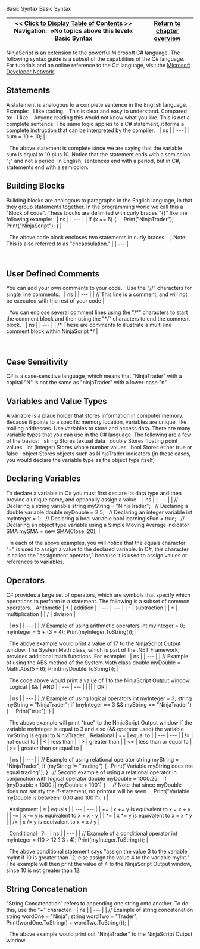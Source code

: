 ﻿
Basic Syntax
Basic Syntax

| \<\< [Click to Display Table of Contents](basic_syntax.md) \>\> **Navigation:**   »No topics above this level«   Basic Syntax | [Return to chapter overview](sharpdx_directwrite_textlayout-1.md) |
| --- | --- |

NinjaScript is an extension to the powerful Microsoft C\# language. The following syntax guide is a subset of the capabilities of the C\# language. For tutorials and an online reference to the C\# language, visit the [Microsoft Developer Network](https://msdn.microsoft.com/en-us/library/67ef8sbd.aspx).
 
## Statements
A statement is analogous to a complete sentence in the English language.
 
Example:
 
I like trading.
 
This is clear and easy to understand. Compared to:
 
I like.
 
Anyone reading this would not know what you like. This is not a complete sentence. The same logic applies to a C\# statement, it forms a complete instruction that can be interpreted by the compiler.
 
| ns |
| --- |
| sum \= 10 \+ 10; |

 
The above statement is complete since we are saying that the variable sum is equal to 10 plus 10\. Notice that the statement ends with a semicolon ";" and not a period. In English, sentences end with a period, but in C\#, statements end with a semicolon.

## Building Blocks
Building blocks are analogous to paragraphs in the English language, in that they group statements together. In the programming world we call this a "Block of code". These blocks are delimited with curly braces "{}" like the following example:
 
| ns |
| --- |
| if (x \=\= 5) {      Print("NinjaTrader");      Print("NinjaScript"); } |

 
The above code block encloses two statements in curly braces.
 
| Note: This is also referred to as "encapsulation." |
| --- |

 
## User Defined Comments
You can add your own comments to your code.
 
Use the "//" characters for single line comments.
 
| ns |
| --- |
| // This line is a comment, and will not be executed with the rest of your code |

 
You can enclose several comment lines using the "/\*" characters to start the comment block and then using the "\*/" characters to end the comment block.
 
| ns |
| --- |
| /\* These are comments to illustrate a multi line comment block within NinjaScript \*/ |

 
## Case Sensitivity
C\# is a case\-sensitive language, which means that "NinjaTrader" with a capital "N" is not the same as "ninjaTrader" with a lower\-case "n".

## Variables and Value Types
A variable is a place holder that stores information in computer memory. Because it points to a specific memory location, variables are unique, like mailing addresses. Use variables to store and access data. There are many variable types that you can use in the C\# language. The following are a few of the basics:
 
string
Stores textual data
 
double
Stores floating point values
 
int (integer)
Stores whole number values
 
bool
Stores either true or false
 
object
Stores objects such as NinjaTrader indicators (in these cases, you would declare the variable type as the object type itself)
 
## Declaring Variables
To declare a variable in C\# you must first declare its data type and then provide a unique name, and optionally assign a value.
 
| ns |
| --- |
| // Declaring a string variable string myString \= "NinjaTrader";   // Declaring a double variable double myDouble \= 2\.5;   // Declaring an integer variable int myInteger \= 1;   // Declaring a bool variable bool learningIsFun \= true;   // Declaring an object type variable using a Simple Moving Average indicator SMA mySMA \= new SMA(Close, 20); |

 
In each of the above examples, you will notice that the equals character "\=" is used to assign a value to the declared variable. In C\#, this character is called the "assignment operator," because it is used to assign values or references to variables.
 
## Operators
C\# provides a large set of operators, which are symbols that specify which operations to perform in a statement. The following is a subset of common operators.
 
Arithmetic
| \+ | addition |
| --- | --- |
| \- | subtraction |
| \* | multiplication |
| / | division |

 
| ns |
| --- |
| // Example of using arithmetic operators int myInteger \= 0; myInteger \= 5 \+ (3 \* 4); Print(myInteger.ToString()); |

 
The above example would print a value of 17 to the NinjaScript Output window. The System.Math class, which is part of the .NET Framework, provides additional math functions.
For example:
 
| ns |
| --- |
| // Example of using the ABS method of the System.Math class  double myDouble \= Math.Abs(5 \- 6);  Print(myDouble.ToString()); |

 
The code above would print a value of 1 to the NinjaScript Output window. 
 
Logical
| \&\& | AND |
| --- | --- |
| \|\| | OR |

 
| ns |
| --- |
| // Example of using logical operators int myInteger \= 3; string myString \= "NinjaTrader"; if (myInteger \=\= 3 \&\& myString \=\= "NinjaTrader") {      Print("true"); } |

 
The above example will print "true" to the NinjaScript Output window if the variable myInteger is equal to 3 and also (\&\& operator used) the variable myString is equal to NinjaTrader.
 
Relational
| \=\= | equal to |
| --- | --- |
| !\= | not equal to |
| \< | less than |
| \> | greater than |
| \<\= | less than or equal to |
| \>\= | greater than or equal to |

 
| ns |
| --- |
| // Example of using relational operator string myString \= "NinjaTrader"; if (myString !\= "trading") {    Print("Variable myString does not equal trading"); }   // Second example of using a relational operator in conjunction with logical operator double myDouble \= 1000\.25;   if (myDouble \< 1000 \|\| myDouble \> 1001) {      // Note that since myDouble does not satisfy the if\-statement, no printout will be seen      Print("Variable myDouble is between 1000 and 1001"); } |

 
Assignment
| \= | equals |
| --- | --- |
| \+\= | x \+\= y is equivalent to x \= x \+ y |
| \-\= | x \-\= y is equivalent to x \= x \- y |
| \*\= | x \*\= y is equivalent to x \= x \* y |
| /\= | x /\= y is equivalent to x \= x / y |

 
Conditional
 
?:
 
| ns |
| --- |
| // Example of a conditional operator int myInteger \= (10 \> 12 ? 3 : 4); Print(myInteger.ToString()); |

 
The above conditional statement says "assign the value 3 to the variable myInt if 10 is greater than 12, else assign the value 4 to the variable myInt." The example will then print the value of 4 to the NinjaScript Output window, since 10 is not greater than 12\.
 
## String Concatenation
"String Concatenation" refers to appending one string onto another. To do this, use the "\+" character.
 
| ns |
| --- |
| // Example of string concatenation string wordOne \= "Ninja"; string wordTwo \= "Trader"; Print(wordOne.ToString() \+ wordTwo.ToString()); |

 
The above example would print out "NinjaTrader" to the NinjaScript Output window.

